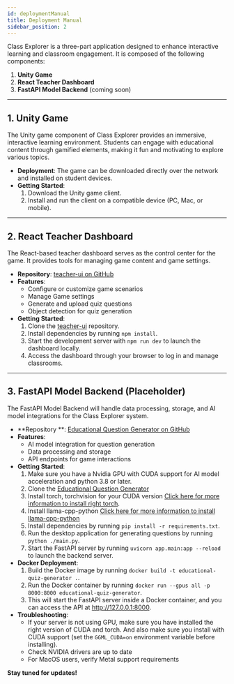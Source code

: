 ```yaml
---
id: deploymentManual
title: Deployment Manual
sidebar_position: 2
---
```


Class Explorer is a three-part application designed to enhance interactive learning and classroom engagement. It is
composed of the following components:

1. **Unity Game**
2. **React Teacher Dashboard**
3. **FastAPI Model Backend** (coming soon)

---

## 1. Unity Game

The Unity game component of Class Explorer provides an immersive, interactive learning environment. Students can engage
with educational content through gamified elements, making it fun and motivating to explore various topics.

- **Deployment**: The game can be downloaded directly over the network and installed on student devices.
- **Getting Started**:
  1. Download the Unity game client.
  2. Install and run the client on a compatible device (PC, Mac, or mobile).

---

## 2. React Teacher Dashboard

The React-based teacher dashboard serves as the control center for the game. It provides tools for managing game content
and game settings.

- **Repository**: [teacher-ui on GitHub](https://github.com/jackmok33/teacher-ui)
- **Features**:
  - Configure or customize game scenarios
  - Manage Game settings
  - Generate and upload quiz questions
  - Object detection for quiz generation
- **Getting Started**:
  1. Clone the [teacher-ui](https://github.com/jackmok33/teacher-ui) repository.
  2. Install dependencies by running `npm install`.
  3. Start the development server with `npm run dev` to launch the dashboard locally.
  4. Access the dashboard through your browser to log in and manage classrooms.

---

## 3. FastAPI Model Backend (Placeholder)

The FastAPI Model Backend will handle data processing, storage, and AI model integrations for the Class Explorer system.

- **Repository
  **: [Educational Question Generator on GitHub](https://github.com/System-Engineering-Group-9/EducationalQuestionGenerator)
- **Features**:
  - AI model integration for question generation
  - Data processing and storage
  - API endpoints for game interactions
- **Getting Started**:
  1. Make sure you have a Nvidia GPU with CUDA support for AI model acceleration and python 3.8 or later.
  2. Clone
     the [Educational Question Generator](https://github.com/System-Engineering-Group-9/EducationalQuestionGenerator)
  3. Install torch, torchvision for your CUDA
     version [Click here for more information to install right torch](https://pytorch.org/).
  4. Install
     llama-cpp-python [Click here for more information to install llama-cpp-python](https://github.com/abetlen/llama-cpp-python)
  5. Install dependencies by running `pip install -r requirements.txt`.
  6. Run the desktop application for generating questions by running `python ./main.py`.
  7. Start the FastAPI server by running `uvicorn app.main:app --reload` to launch the backend server.
- **Docker Deployment**:
  1. Build the Docker image by running `docker build -t educational-quiz-generator .`.
  2. Run the Docker container by running `docker run --gpus all -p 8000:8000 educational-quiz-generator`.
  3. This will start the FastAPI server inside a Docker container, and you can access the API at http://127.0.0.1:8000.
- **Troubleshooting**:
  - If your server is not using GPU, make sure you have installed the right version of CUDA and torch. And also make
    sure you install with CUDA support (set the `GGML_CUDA=on` environment variable before installing).
  - Check NVIDIA drivers are up to date
  - For MacOS users, verify Metal support requirements

**Stay tuned for updates!**
